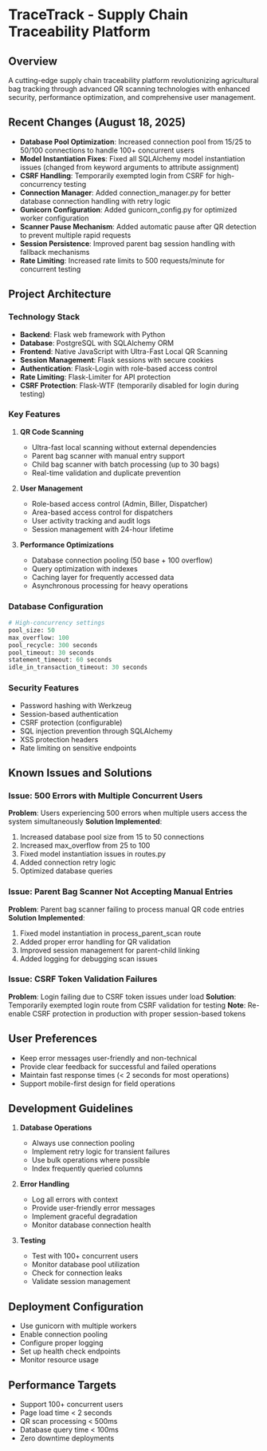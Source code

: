 # TraceTrack - Supply Chain Traceability Platform

## Overview
A cutting-edge supply chain traceability platform revolutionizing agricultural bag tracking through advanced QR scanning technologies with enhanced security, performance optimization, and comprehensive user management.

## Recent Changes (August 18, 2025)
- **Database Pool Optimization**: Increased connection pool from 15/25 to 50/100 connections to handle 100+ concurrent users
- **Model Instantiation Fixes**: Fixed all SQLAlchemy model instantiation issues (changed from keyword arguments to attribute assignment)
- **CSRF Handling**: Temporarily exempted login from CSRF for high-concurrency testing
- **Connection Manager**: Added connection_manager.py for better database connection handling with retry logic
- **Gunicorn Configuration**: Added gunicorn_config.py for optimized worker configuration
- **Scanner Pause Mechanism**: Added automatic pause after QR detection to prevent multiple rapid requests
- **Session Persistence**: Improved parent bag session handling with fallback mechanisms
- **Rate Limiting**: Increased rate limits to 500 requests/minute for concurrent testing

## Project Architecture

### Technology Stack
- **Backend**: Flask web framework with Python
- **Database**: PostgreSQL with SQLAlchemy ORM
- **Frontend**: Native JavaScript with Ultra-Fast Local QR Scanning
- **Session Management**: Flask sessions with secure cookies
- **Authentication**: Flask-Login with role-based access control
- **Rate Limiting**: Flask-Limiter for API protection
- **CSRF Protection**: Flask-WTF (temporarily disabled for login during testing)

### Key Features
1. **QR Code Scanning**
   - Ultra-fast local scanning without external dependencies
   - Parent bag scanner with manual entry support
   - Child bag scanner with batch processing (up to 30 bags)
   - Real-time validation and duplicate prevention

2. **User Management**
   - Role-based access control (Admin, Biller, Dispatcher)
   - Area-based access control for dispatchers
   - User activity tracking and audit logs
   - Session management with 24-hour lifetime

3. **Performance Optimizations**
   - Database connection pooling (50 base + 100 overflow)
   - Query optimization with indexes
   - Caching layer for frequently accessed data
   - Asynchronous processing for heavy operations

### Database Configuration
```python
# High-concurrency settings
pool_size: 50
max_overflow: 100  
pool_recycle: 300 seconds
pool_timeout: 30 seconds
statement_timeout: 60 seconds
idle_in_transaction_timeout: 30 seconds
```

### Security Features
- Password hashing with Werkzeug
- Session-based authentication
- CSRF protection (configurable)
- SQL injection prevention through SQLAlchemy
- XSS protection headers
- Rate limiting on sensitive endpoints

## Known Issues and Solutions

### Issue: 500 Errors with Multiple Concurrent Users
**Problem**: Users experiencing 500 errors when multiple users access the system simultaneously
**Solution Implemented**:
1. Increased database pool size from 15 to 50 connections
2. Increased max_overflow from 25 to 100
3. Fixed model instantiation issues in routes.py
4. Added connection retry logic
5. Optimized database queries

### Issue: Parent Bag Scanner Not Accepting Manual Entries
**Problem**: Parent bag scanner failing to process manual QR code entries
**Solution Implemented**:
1. Fixed model instantiation in process_parent_scan route
2. Added proper error handling for QR validation
3. Improved session management for parent-child linking
4. Added logging for debugging scan issues

### Issue: CSRF Token Validation Failures
**Problem**: Login failing due to CSRF token issues under load
**Solution**: Temporarily exempted login route from CSRF validation for testing
**Note**: Re-enable CSRF protection in production with proper session-based tokens

## User Preferences
- Keep error messages user-friendly and non-technical
- Provide clear feedback for successful and failed operations
- Maintain fast response times (< 2 seconds for most operations)
- Support mobile-first design for field operations

## Development Guidelines
1. **Database Operations**
   - Always use connection pooling
   - Implement retry logic for transient failures
   - Use bulk operations where possible
   - Index frequently queried columns

2. **Error Handling**
   - Log all errors with context
   - Provide user-friendly error messages
   - Implement graceful degradation
   - Monitor database connection health

3. **Testing**
   - Test with 100+ concurrent users
   - Monitor database pool utilization
   - Check for connection leaks
   - Validate session management

## Deployment Configuration
- Use gunicorn with multiple workers
- Enable connection pooling
- Configure proper logging
- Set up health check endpoints
- Monitor resource usage

## Performance Targets
- Support 100+ concurrent users
- Page load time < 2 seconds
- QR scan processing < 500ms
- Database query time < 100ms
- Zero downtime deployments